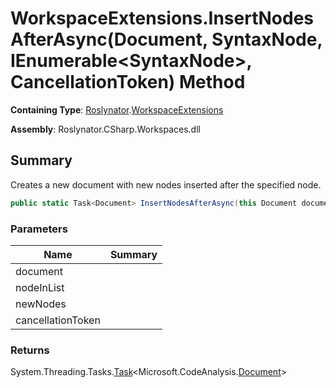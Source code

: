 # WorkspaceExtensions\.InsertNodesAfterAsync\(Document, SyntaxNode, IEnumerable\<SyntaxNode>, CancellationToken\) Method

**Containing Type**: [Roslynator](../../README.md)\.[WorkspaceExtensions](../README.md)

**Assembly**: Roslynator\.CSharp\.Workspaces\.dll

## Summary

Creates a new document with new nodes inserted after the specified node\.

```csharp
public static Task<Document> InsertNodesAfterAsync(this Document document, SyntaxNode nodeInList, IEnumerable<SyntaxNode> newNodes, CancellationToken cancellationToken = default(CancellationToken))
```

### Parameters

| Name | Summary |
| ---- | ------- |
| document | |
| nodeInList | |
| newNodes | |
| cancellationToken | |

### Returns

System\.Threading\.Tasks\.[Task](https://docs.microsoft.com/en-us/dotnet/api/system.threading.tasks.task-1)\<Microsoft\.CodeAnalysis\.[Document](https://docs.microsoft.com/en-us/dotnet/api/microsoft.codeanalysis.document)>

